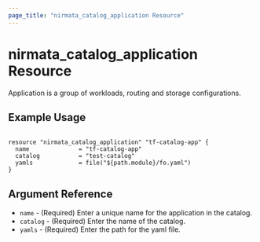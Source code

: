 ```yaml
---
page_title: "nirmata_catalog_application Resource"
---
```


# nirmata_catalog_application Resource

 Application is a group of workloads, routing and storage configurations.

## Example Usage

```hcl

resource "nirmata_catalog_application" "tf-catalog-app" {
  name              = "tf-catalog-app"
  catalog           = "test-catalog"
  yamls             = file("${path.module}/fo.yaml")
}

```

## Argument Reference

* `name` - (Required) Enter a unique name for the application in the catalog.
* `catalog` - (Required) Enter the name of the catalog.
* `yamls` - (Required)  Enter the path for the yaml file.
